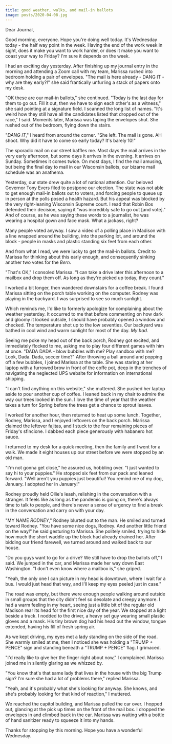 ```yaml
---
title: good weather, walks, and mail-in ballots
image: posts/2020-04-08.jpg
---
```


Dear Journal,

Good morning, everyone.  Hope you're doing well today.  It's Wednesday
today - the half way point in the week.  Having the end of the work
week in sight, does it make you want to work harder, or does it make
you want to coast your way to Friday?  I'm sure it depends on the
week.

I had an exciting day yesterday.  After finishing up my journal entry
in the morning and attending a Zoom call with my team, Marissa rushed
into bedroom holding a pair of envelopes.  "The mail is here already -
DANG IT - why are they early?!" she said frantically unfurling a stack
of papers onto my desk.

"OK these are our mail-in ballots," she continued.  "Today is the last
day for them to go out.  Fill it out, then we have to sign each
other's as a witness," she said pointing at a signature field.  I
scanned the long list of names.  "It's weird how they still have all
the candidates listed that dropped out of the race," I said.  Moments
later, Marissa was taping the envelopes shut. She rushed out of the
bedroom, flying down the stairs.

"_DANG IT_," I heard from around the corner.  "She left.  The mail is
gone.  AH shoot.  Why did it have to come so early today?  It's barely
10!"

The sporadic mail on our street baffles me.  Most days the mail
arrives in the very early afternoon, but some days it arrives in the
evening.  It arrives on Sunday.  Sometimes it comes twice.  On most
days, I find the mail amusing, but being the final day to mail in our
Wisconsin ballots, our bizarre mail schedule was an anathema.

Yesterday, our state drew quite a lot of national attention.  Our
beloved Governor Tony Evers filed to postpone our election.  The state
was not able to get enough mail-in ballots out to voters, and forcing
people to queue up in person at the polls posed a health hazard.  But
his appeal was blocked by the very right-leaning Wisconsin Supreme
court.  I read that Robin Bos defended their decision, saying it "was
incredibly safe to go out [and vote]."  And of course, as he was
saying these words to a journalist, he was wearing a hospital gown and
face mask.  What a jackass, right?

Many people voted anyway.  I saw a video of a polling place in Madison
with a line wrapped around the building, into the parking lot, and
around the block - people in masks and plastic standing six feet from
each other.

And from what I read, we were lucky to get the mail-in ballots.
Credit to Marissa for thinking about this early enough, and
consequently sinking another two votes for the _Bern_.

"That's OK," I consoled Marissa.  "I can take a drive later this
afternoon to a mailbox and drop them off.  As long as they're picked
up today, they count."

I worked a bit longer, then wandered downstairs for a coffee break.  I
found Marissa sitting on the porch table working on the computer.
Rodney was playing in the backyard.  I was surprised to see so much
sunlight.

Which reminds me, I'd like to formerly apologize for complaining about
the weather yesterday.  It occurred to me that before commenting on
how dark and gloomy it looked outside, I should have probably opened a
window and checked.  The temperature shot up to the low seventies.
Our backyard was bathed in cool wind and warm sunlight for most of the
day.  _My bad._

Seeing me poke my head out of the back porch, Rodney got excited, and
immediately flocked to me, asking me to play four different games with
him at once.  "DADA DADA - blow bubbles with me? Play sandbox with me?
Look, Dada. Dada, soccer time?"  After throwing a ball around and
popping off a few bubbles, I joined Marissa at the table.  She was
staring at her laptop with a furrowed brow in front of the coffe pot,
deep in the trenches of navigating the neglected UPS website for
information on international shipping.

"I can't find anything on this website," she muttered.  She pushed her
laptop aside to pour another cup of coffee.  I leaned back in my chair
to admire the way our trees looked in the sun.  I love the time of
year that the weather takes a turn for Spring before the trees get a
chance to sprout leaves.

I worked for another hour, then returned to heat up some lunch.
Together, Rodney, Marissa, and I enjoyed leftovers on the back porch.
Marissa claimed the leftover fajitas, and I stuck to the four
remaining pieces of Friday's sfincione.  I dabbed each piece
generously with habanero hot sauce.

I returned to my desk for a quick meeting, then the family and I went
for a walk.  We made it eight houses up our street before we were
stopped by an old man.

"I'm not gonna get close," he assured us, hobbling over.  "I just
wanted to say hi to your puppies."  He stopped six feet from our pack
and leaned forward.  "Well aren't you puppies just beautiful!  You
remind me of my dog, January.  I adopted her in January!"

Rodney proudly held Ollie's leash, relishing in the conversation with
a stranger.  It feels like as long as the pandemic is going on,
there's always time to talk to people, and there's never a sense of
urgency to find a break in the conversation and carry on with your
day.

"MY NAME _RODNEY_," Rodney blurted out to the man.  He smiled and
turned toward Rodney.  "You have some nice dogs, Rodney.  And another
little friend on the way!" he said gesturing to Marissa.  She politely
smiled, trying to hide how much the short waddle up the block had
already drained her.  After bidding our friend farewell, we turned
around and walked back to our house.

"Do you guys want to go for a drive?  We still have to drop the
ballots off," I said.  We jumped in the car, and Marissa made her way
down East Washington.  "I don't even know where a mailbox is," she
griped.

"Yeah, the only one I can picture in my head is downtown, where I wait
for a bus.  I would just head that way, and I'll keep my eyes peeled
just in case."

The road was empty, but there were enough people walking around
outside in small groups that the city didn't feel so desolate and
creepy anymore.  I had a warm feeling in my heart, seeing just a
little bit of the regular old Madison rear its head for the first nice
day of the year.  We stopped at a light beside a truck.  I nodded to
the driver, a heavy set guy wearing small plastic gloves and a mask.
His tiny brown dog had his head out the window, tongue extended,
having his fill of fresh spring air.

As we kept driving, my eyes met a lady standing on the side of the
road.  She warmly smiled at me, then I noticed she was holding a
"TRUMP + PENCE" sign and standing beneath a "TRUMP + PENCE" flag.  I
grimaced.

"I'd really like to give her the finger right about now," I
complained.  Marissa joined me in silently glaring as we whizzed by.

"You know that's that same lady that lives in the house with the big
Trump sign?  I'm sure she had a lot of problems there," replied
Marissa.

"Yeah, and it's probably what she's looking for anyway.  She knows,
and she's probably looking for that kind of reaction," I muttered.

We reached the capitol building, and Marissa pulled the car over.  I
hopped out, glancing at the pick up times on the front of the mail
box.  I dropped the envelopes in and climbed back in the car.  Marissa
was waiting with a bottle of hand sanitizer ready to squeeze it into
my hands.

Thanks for stopping by this morning.  Hope you have a wonderful
Wednesday.
